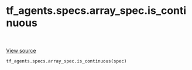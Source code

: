 <div itemscope itemtype="http://developers.google.com/ReferenceObject">
<meta itemprop="name" content="tf_agents.specs.array_spec.is_continuous" />
<meta itemprop="path" content="Stable" />
</div>

# tf_agents.specs.array_spec.is_continuous

<table class="tfo-notebook-buttons tfo-api" align="left">
</table>

<a target="_blank" href="https://github.com/tensorflow/agents/tree/master/tf_agents/specs/array_spec.py">View
source</a>

``` python
tf_agents.specs.array_spec.is_continuous(spec)
```



<!-- Placeholder for "Used in" -->
